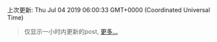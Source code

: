 
  
 上次更新: Thu Jul 04 2019 06:00:33 GMT+0000 (Coordinated Universal Time) 

 > 仅显示一小时内更新的post, [更多...](screenshots/)
  